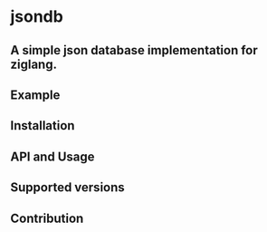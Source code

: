 # jsondb
## A simple json database implementation for ziglang.

## Example
## Installation
## API and Usage
## Supported versions
## Contribution
